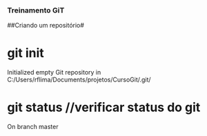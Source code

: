 
### Treinamento GiT ####
##Criando um repositório#
# git init
   Initialized empty Git repository in C:/Users/rflima/Documents/projetos/CursoGit/.git/
# git status //verificar status do git
   On branch master